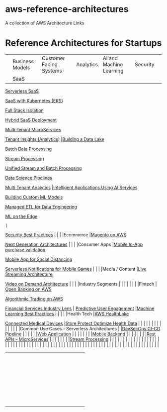 # aws-reference-architectures
A collection of AWS Architecture Links

# Reference Architectures for Startups

|	|	|	|	|	|	|	|
|---	|---	|---	|---	|---	|---	|---	|
|	|Business Models	|Customer Facing Systems	|Analytics	|AI and Machine Learning	|Security	|	|
|	|SaaS	|
[Serverless SaaS](https://docs.aws.amazon.com/wellarchitected/latest/saas-lens/serverless-saas.html)

[SaaS with Kubernetes (EKS)](https://docs.aws.amazon.com/wellarchitected/latest/saas-lens/amazon-eks-saas.html)

[Full Stack Isolation](https://docs.aws.amazon.com/wellarchitected/latest/saas-lens/full-stack-isolation.html)

[Hybrid SaaS Deployment](https://docs.aws.amazon.com/wellarchitected/latest/saas-lens/hybrid-saas-deployment.html)

[Multi-tenant MicroServices](https://docs.aws.amazon.com/wellarchitected/latest/saas-lens/multi-tenant-microservices.html)

[Tenant Insights (Analytics)](https://docs.aws.amazon.com/wellarchitected/latest/saas-lens/tenant-insights.html)	|[Building a Data Lake](https://docs.aws.amazon.com/wellarchitected/latest/analytics-lens/reference-architecture.html)




[Batch Data Processing](https://docs.aws.amazon.com/wellarchitected/latest/analytics-lens/reference-architecture-1.html)


[Stream Processing](https://docs.aws.amazon.com/wellarchitected/latest/analytics-lens/reference-architecture-2.html)


[Unified Stream and Batch Processing](https://docs.aws.amazon.com/wellarchitected/latest/analytics-lens/reference-architecture-3.html) 




[Data Science Pipelines](https://docs.aws.amazon.com/wellarchitected/latest/analytics-lens/reference-architecture-4.html)



[Multi Tenant Analytics](https://docs.aws.amazon.com/wellarchitected/latest/analytics-lens/reference-architecture-5.html) 
	|[Intelligent Applications Using AI Services](https://docs.aws.amazon.com/wellarchitected/latest/machine-learning-lens/reference-architecture.html)



[Building Custom ML Models](https://docs.aws.amazon.com/wellarchitected/latest/machine-learning-lens/reference-architecture-1.html)


[Managed ETL for Data Engineering](https://docs.aws.amazon.com/wellarchitected/latest/machine-learning-lens/reference-architecture-2.html)


[ML on the Edge](https://docs.aws.amazon.com/wellarchitected/latest/machine-learning-lens/reference-architecture-3.html)


	|
[Security Best Practices](https://docs.aws.amazon.com/whitepapers/latest/introduction-aws-security/security-of-the-aws-infrastructure.html)	|	|
|	|Ecommerce	|[Magento on AWS](https://d1.awsstatic.com/architecture-diagrams/ArchitectureDiagrams/magento-on-aws-ra.pdf?did=wp_card&trk=wp_card)

[Next Generation Architectures](https://www.slideshare.net/AmazonWebServices/nextgeneration-ecommerce-architectures-ret207-aws-reinvent-2018)
	|	|
|	|Consumer Apps	|[Mobile In-App purchase validation](https://d1.awsstatic.com/architecture-diagrams/ArchitectureDiagrams/in-app-receipt-validation-ra.pdf?did=wp_card&trk=wp_card)

[Mobile App for Social Distancing](https://d1.awsstatic.com/architecture-diagrams/ArchitectureDiagrams/mobile-app-social-distancing-ra.pdf?did=wp_card&trk=wp_card)

[Serverless Notifications for Mobile Games](https://d1.awsstatic.com/architecture-diagrams/ArchitectureDiagrams/serverless-notifications-mobile-games-ra.pdf?did=wp_card&trk=wp_card)	|	|
|	|Media / Content	|[Live Streaming Architecture](https://docs.aws.amazon.com/solutions/latest/live-streaming/architecture.html)

[Video on Demand Architecture](https://docs.aws.amazon.com/solutions/latest/video-on-demand/architecture.html)
	|	|
|	|Industry Segments	|	|	|	|	|	|
|	|Fintech	|
[Open Banking on AWS](https://d1.awsstatic.com/architecture-diagrams/ArchitectureDiagrams/open-banking-on-aws.pdf?did=wp_card&trk=wp_card)

[Algorithmic Trading on AWS](https://d1.awsstatic.com/architecture-diagrams/ArchitectureDiagrams/algorithmic-trading-ra.pdf?did=wp_card&trk=wp_card)

[Financial Services Industry Lens](https://d1.awsstatic.com/whitepapers/architecture/wellarchitected-Financial-Services-Industry-Lens.pdf?did=wp_card&trk=wp_card)
	|
[Predictive User Engagement](https://aws.amazon.com/solutions/implementations/predictive-user-engagement/?fnsd_dug4)
	|[Machine Learning Best Practices](https://d1.awsstatic.com/whitepapers/machine-learning-in-financial-services-on-aws.pdf?fnsd_dlml4)
	|	|	|
|	|Health Tech	|[AWS HealthLake](https://aws.amazon.com/healthlake/)

[Connected Medical Devices](https://d1.awsstatic.com/architecture-diagrams/ArchitectureDiagrams/iot-medical-devices-ra.pdf?did=wp_card&trk=wp_card)	|[Store Protect Optimize Health Data](https://d1.awsstatic.com/Industries/HCLS/Resources/AWS%20Store,%20Protect,%20Optimize%20Your%20Healthcare%20Data.pdf)
	|	|	|	|
|	|	|	|	|	|	|	|
|	|	|Common Use Cases - Serverless Architectures	|	|[DevSecOps CI-CD Pipeline](https://aws.amazon.com/blogs/devops/building-end-to-end-aws-devsecops-ci-cd-pipeline-with-open-source-sca-sast-and-dast-tools/)	|	|	|
|	|	|[Web Application](https://docs.aws.amazon.com/wellarchitected/latest/serverless-applications-lens/web-application.html)	|	|	|	|	|
|	|	|[Mobile Backend](https://docs.aws.amazon.com/wellarchitected/latest/serverless-applications-lens/mobile-backend.html)	|	|	|	|	|
|	|	|[Rest APIs - MicroServices](https://docs.aws.amazon.com/wellarchitected/latest/serverless-applications-lens/restful-microservices.html)	|	|	|	|	|
|	|	|[Stream Processing](https://docs.aws.amazon.com/wellarchitected/latest/serverless-applications-lens/stream-processing.html)	|	|	|	|	|
|	|	|	|	|	|	|	|
|	|	|	|	|	|	|	|
|	|	|	|	|	|	|	|
|	|	|	|	|	|	|	|
|	|	|	|	|	|	|	|
|	|	|	|	|	|	|	|
|	|	|	|	|	|	|	|
|	|	|	|	|	|	|	|
|	|	|	|	|	|	|	|

|	|	|	|	|	|	|	|	|	|	|	|	|	|	|	|	|
|---	|---	|---	|---	|---	|---	|---	|---	|---	|---	|---	|---	|---	|---	|---	|---	|
|	|	|	|	|	|	|	|	|	|	|	|	|	|	|	|	|
|	|	|	|	|	|	|	|	|	|	|	|	|	|	|	|	|
|	|	|	|	|	|	|	|	|	|	|	|	|	|	|	|	|
|	|	|	|	|	|	|	|	|	|	|	|	|	|	|	|	|
|	|	|	|	|	|	|	|	|	|	|	|	|	|	|	|	|
|	|	|	|	|	|	|	|	|	|	|	|	|	|	|	|	|
|	|	|	|	|	|	|	|	|	|	|	|	|	|	|	|	|
|	|	|	|	|	|	|	|	|	|	|	|	|	|	|	|	|
|	|	|	|	|	|	|	|	|	|	|	|	|	|	|	|	|
|	|	|	|	|	|	|	|	|	|	|	|	|	|	|	|	|
|	|	|	|	|	|	|	|	|	|	|	|	|	|	|	|	|
|	|	|	|	|	|	|	|	|	|	|	|	|	|	|	|	|
|	|	|	|	|	|	|	|	|	|	|	|	|	|	|	|	|
|	|	|	|	|	|	|	|	|	|	|	|	|	|	|	|	|
|	|	|	|	|	|	|	|	|	|	|	|	|	|	|	|	|
|	|	|	|	|	|	|	|	|	|	|	|	|	|	|	|	|
|	|	|	|	|	|	|	|	|	|	|	|	|	|	|	|	|
|	|	|	|	|	|	|	|	|	|	|	|	|	|	|	|	|
|	|	|	|	|	|	|	|	|	|	|	|	|	|	|	|	|
|	|	|	|	|	|	|	|	|	|	|	|	|	|	|	|	|
|	|	|	|	|	|	|	|	|	|	|	|	|	|	|	|	|
|	|	|	|	|	|	|	|	|	|	|	|	|	|	|	|	|
|	|	|	|	|	|	|	|	|	|	|	|	|	|	|	|	|
|	|	|	|	|	|	|	|	|	|	|	|	|	|	|	|	|
|	|	|	|	|	|	|	|	|	|	|	|	|	|	|	|	|
|	|	|	|	|	|	|	|	|	|	|	|	|	|	|	|	|
|	|	|	|	|	|	|	|	|	|	|	|	|	|	|	|	|
|	|	|	|	|	|	|	|	|	|	|	|	|	|	|	|	|
|	|	|	|	|	|	|	|	|	|	|	|	|	|	|	|	|

